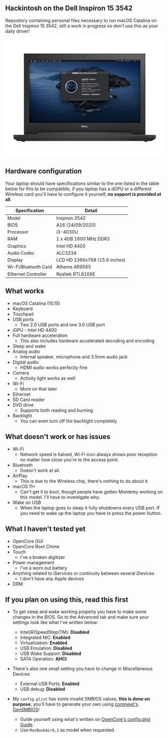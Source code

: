 ## Hackintosh on the Dell Inspiron 15 3542
Repository containing personal files necessary to run macOS Catalina on the Dell Inspiron 15 3542, still a work in progress so don't use this as your daily driver!

<p align="center">
	<img  src="https://github.com/filemanager1/Hackintosh-OpenCore-EFI-Dell-Inspiron-3542/blob/main/Unrelated/Laptop.png?raw=true"  alt="Your Hackintosh will look like this!"/>
</p>

## Hardware configuration
Your laptop should have specifications similar to the one listed in the table below for this to be compatible, if you laptop has a dGPU or a different Wireless card you'll have to configure it yourself, **no support is provided at all**.

|Specification|Detail|
|--|--|
|Model|Inspiron 3542|
|BIOS|A16 (24/09/2020)|
|Processor|i3-4030U|
|RAM|1 x 4GB 1600 MHz DDR3|
|Graphics|Intel HD 4400|
|Audio Codec|ALC3234|
|Display|LCD HD 1366x768 (15.6 inches)|
|Wi-Fi/Bluetooth Card|Atheros AR9565|
|Ethernet Controller|Realtek RTL8106E|

## What works
* macOS Catalina (10.15)
* Keyboard
* Touchpad
* USB ports
	* Two 2.0 USB ports and one 3.0 USB port
* iGPU - Intel HD 4400
* Full hardware acceleration
	* This also includes hardware accelerated decoding and encoding
* Sleep and wake
* Analog audio
	* Internal speaker, microphone and 3.5mm audio jack
* Digital audio
	* HDMI audio works perfectly fine
* Camera
	* Activity light works as well
* Wi-Fi
	* More on that later
* Ethernet
* SD Card reader
* DVD drive
	* Supports both reading and burning
* Backlight
	* You can even turn off the backlight completely

## What doesn't work or has issues
* Wi-Fi
	* Network speed is halved, Wi-Fi icon always shows poor reception no matter how close you're to the access point.
* Bluetooth
	* Doesn't work at all.
* AirPlay
	* This is due to the Wireless chip, there's nothing to do about it.
* macOS 11+
	* Can't get it to boot, though people have gotten Monterey working on this model. I'll have to investigate why.
* Wake on USB
	* When the laptop goes to sleep it fully shutdowns every USB port. If you need to wake up the laptop you have to press the power button.

## What I haven't tested yet
* OpenCore GUI
* OpenCore Boot Chime
* Touch
	* I've a broken digitizer
* Power management
	* I've a worn out battery
* Anything related to iServices or continuity between several iDevices
	* I don't have any Apple devices
* DRM

## If you plan on using this, read this first
* To get sleep and wake working properly you have to make some changes in the BIOS. Go to the Advanced tab and make sure your settings look like what I've written below:
	* Intel(R)SpeedStep(TM): **Disabled**
	* Integrated NIC: **Enabled**
	* Virtualization: **Enabled**
	* USB Emulation: **Disabled**
	* USB Wake Support: **Disabled**
	* SATA Operation: **AHCI**

* There's also one small setting you have to change in Miscellaneous Devices:
	* External USB Ports: **Enabled**
	* USB debug: **Disabled**

* My `config.plist` has some invalid SMBIOS values, **this is done on purpose**, you'll have to generate your own using [corpnewt's GenSMBIOS](https://github.com/corpnewt/GenSMBIOS)!
	* Guide yourself using what's written on [OpenCore's config.plist Guide](https://dortania.github.io/OpenCore-Install-Guide/config-laptop.plist/haswell.html#platforminfo).
	* Use `MacBookAir8,1` as model when requested.